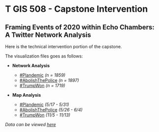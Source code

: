 # T GIS 508 - Capstone Intervention
## Framing Events of 2020 within Echo Chambers: A Twitter Network Analysis

Here is the technical intervention portion of the capstone.

The visualization files goes as follows:
- **Network Analysis**
  - [#Plandemic](https://raw.githubusercontent.com/TomTruong062399/capstone_intervention/main/network_analysis/%23Plandemic.png) *(n = 1859)*
  - [#AbolishThePolice](https://raw.githubusercontent.com/TomTruong062399/capstone_intervention/main/network_analysis/%23AbolishThePolice.png) *(n = 1897)*
  - [#TrumpWon](https://raw.githubusercontent.com/TomTruong062399/capstone_intervention/main/network_analysis/%23TrumpWon.png) *(n = 1719)*

- **Map Analysis**
  - [#Plandemic](https://raw.githubusercontent.com/TomTruong062399/capstone_intervention/main/map_analysis/%23Plandemic.gif) *(5/17 - 5/31)*
  - [#AbolishThePolice](https://raw.githubusercontent.com/TomTruong062399/capstone_intervention/main/map_analysis/%23AbolishThePolice.gif) *(5/26 - 6/4)*
  - [#TrumpWon](https://raw.githubusercontent.com/TomTruong062399/capstone_intervention/main/map_analysis/%23TrumpWon.gif) *(11/5 - 11/13)*

*Data can be viewed [here](https://github.com/TomTruong062399/capstone_intervention/tree/main/data)*
